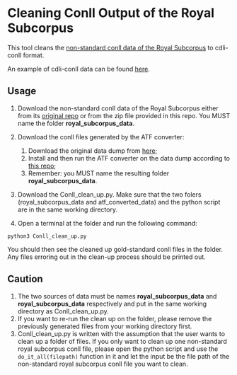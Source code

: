 # Cleaning Conll Output of the Royal Subcorpus

This tool cleans the [non-standard conll data of the Royal Subcorpus](https://github.com/cdli-gh/mtaac_syntax_corpus/tree/master/royal/release) to cdli-conll format. 

An example of cdli-conll data can be found [here](https://github.com/cdli-gh/mtaac_gold_corpus/tree/workflow/morph/to_dict).

## Usage

1. Download the non-standard conll data of the Royal Subcorpus either from its [original repo](https://github.com/cdli-gh/mtaac_syntax_corpus/tree/master/royal/release/data) or from the zip file provided in this repo. You MUST name the folder __royal_subcorpus_data__.

2. Download the conll files generated by the ATF converter:
    1. Download the original data dump from [here](https://github.com/cdli-gh/data/blob/master/cdliatf_unblocked.atf);
    2. Install and then run the ATF converter on the data dump according to [this repo](https://github.com/cdli-gh/atf2conll-convertor);
    3. Remember: you MUST name the resulting folder __royal_subcorpus_data__.

3. Download the Conll_clean_up.py. Make sure that the two folers (royal_subcorpus_data and atf_converted_data) and the python script are in the same working directory.

4. Open a terminal at the folder and run the following command:
````
python3 Conll_clean_up.py
````
You should then see the cleaned up gold-standard conll files in the folder. Any files erroring out in the clean-up process should be printed out.


## Caution

1. The two sources of data must be names __royal_subcorpus_data__ and __royal_subcorpus_data__ respectively and put in the same working directory as Conll_clean_up.py.
2. If you want to re-run the clean up on the folder, please remove the previously generated files from your working directory first.
3. Conll_clean_up.py is written with the assumption that the user wants to clean up a folder of files. If you only want to clean up one non-standard royal subcorpus conll file, please open the python script and use the `do_it_all(filepath)` function in it and let the input be the file path of the non-standard royal subcorpus conll file you want to clean.

